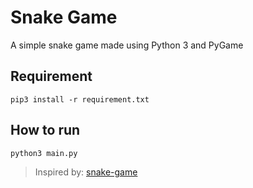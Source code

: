 # Snake Game

A simple snake game made using Python 3 and PyGame

## Requirement

```shell
pip3 install -r requirement.txt
```

## How to run

```shell
python3 main.py
```

> Inspired by: [snake-game](https://github.com/python-engineer/python-fun/tree/master/snake-pygame)
